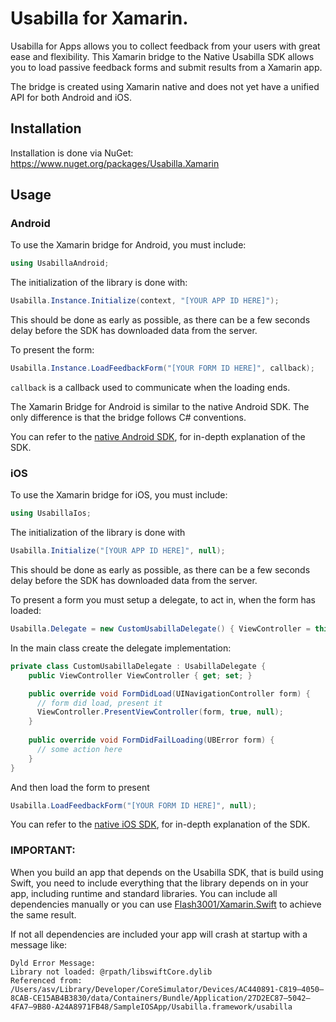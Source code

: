 # Usabilla for Xamarin.

Usabilla for Apps allows you to collect feedback from your users with great ease and flexibility.
This Xamarin bridge to the Native Usabilla SDK allows you to load passive feedback forms and submit results from a Xamarin app.

The bridge is created using Xamarin native and does not yet have a unified API for both Android and iOS.

## Installation

Installation is done via NuGet: <https://www.nuget.org/packages/Usabilla.Xamarin>

## Usage

### Android
To use the Xamarin bridge for Android, you must include:
```C#
using UsabillaAndroid;
```

The initialization of the library is done with:
```C#
Usabilla.Instance.Initialize(context, "[YOUR APP ID HERE]");
```
This should be done as early as possible, as there can be a few seconds delay before the SDK has downloaded data from the server.

To present the form:
```C#
Usabilla.Instance.LoadFeedbackForm("[YOUR FORM ID HERE]", callback);
```
`callback` is a callback used to communicate when the loading ends.

The Xamarin Bridge for Android is similar to the native Android SDK. The only difference is that the bridge follows C# conventions.

You can refer to the [native Android SDK](https://github.com/usabilla/usabilla-u4a-android-sdk), for in-depth explanation of the SDK.

### iOS
To use the Xamarin bridge for iOS, you must include:
```C#
using UsabillaIos;
```

The initialization of the library is done with
```C#
Usabilla.Initialize("[YOUR APP ID HERE]", null);
```
This should be done as early as possible, as there can be a few seconds delay before the SDK has downloaded data from the server.

To present a form you must setup a delegate, to act in, when the form has loaded:
```C#
Usabilla.Delegate = new CustomUsabillaDelegate() { ViewController = this };
```

In the main class create the delegate implementation:

```C#
private class CustomUsabillaDelegate : UsabillaDelegate {
	public ViewController ViewController { get; set; }

    public override void FormDidLoad(UINavigationController form) {
      // form did load, present it
      ViewController.PresentViewController(form, true, null);
    }
    
    public override void FormDidFailLoading(UBError form) {
      // some action here
    }
}
```
And then load the form to present
```C#
Usabilla.LoadFeedbackForm("[YOUR FORM ID HERE]", null);
```

You can refer to the [native iOS SDK](https://github.com/usabilla/usabilla-u4a-ios-swift-sdk), for in-depth explanation of the SDK.

### IMPORTANT:

When you build an app that depends on the Usabilla SDK, that is build using Swift, you need to include everything that the library depends on in your app, including runtime and standard libraries. You can include all dependencies manually or you can use [Flash3001/Xamarin.Swift](https://github.com/Flash3001/Xamarin.Swift) to achieve the same result.

If not all dependencies are included your app will crash at startup with a message like:

    Dyld Error Message:
    Library not loaded: @rpath/libswiftCore.dylib
    Referenced from: /Users/asv/Library/Developer/CoreSimulator/Devices/AC440891-C819–4050–8CAB-CE15AB4B3830/data/Containers/Bundle/Application/27D2EC87–5042–4FA7–9B80-A24A8971FB48/SampleIOSApp/Usabilla.framework/usabilla

